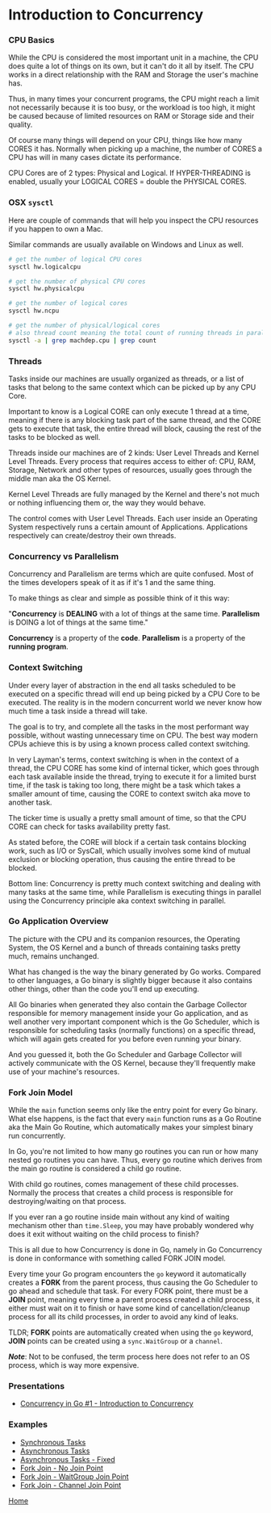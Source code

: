 # Introduction to Concurrency

### CPU Basics

While the CPU is considered the most important unit in a machine,
the CPU does quite a lot of things on its own, but it can't do it all by itself.
The CPU works in a direct relationship with the RAM and Storage the user's machine has.

Thus, in many times your concurrent programs, the CPU might reach a limit not necessarily
because it is too busy, or the workload is too high, it might be caused because of limited
resources on RAM or Storage side and their quality.

Of course many things will depend on your CPU, things like how many CORES it has.
Normally when picking up a machine, the number of CORES a CPU has will in many cases
dictate its performance.

CPU Cores are of 2 types: Physical and Logical. If HYPER-THREADING is enabled,
usually your LOGICAL CORES = double the PHYSICAL CORES.  

### OSX `sysctl`

Here are couple of commands that will help you inspect
the CPU resources if you happen to own a Mac.

Similar commands are usually available on Windows and Linux as well.

```bash
# get the number of logical CPU cores
sysctl hw.logicalcpu

# get the number of physical CPU cores
sysctl hw.physicalcpu

# get the number of logical cores
sysctl hw.ncpu

# get the number of physical/logical cores
# also thread count meaning the total count of running threads in parallel
sysctl -a | grep machdep.cpu | grep count
```

### Threads

Tasks inside our machines are usually organized as threads, or a list of tasks that belong to the same
context which can be picked up by any CPU Core.

Important to know is a Logical CORE can only execute 1 thread at a time,
meaning if there is any blocking task part of the same thread, and the CORE
gets to execute that task, the entire thread will block, causing the rest
of the tasks to be blocked as well.

Threads inside our machines are of 2 kinds: User Level Threads and Kernel Level Threads.
Every process that requires access to either of: CPU, RAM, Storage, Network and other types of resources,
usually goes through the middle man aka the OS Kernel.

Kernel Level Threads are fully managed by the Kernel and there's not much or nothing
influencing them or, the way they would behave.

The control comes with User Level Threads. Each user inside an Operating System
respectively runs a certain amount of Applications. Applications respectively can
create/destroy their own threads.

### Concurrency vs Parallelism

Concurrency and Parallelism are terms which are quite confused.
Most of the times developers speak of it as if it's 1 and the same thing.

To make things as clear and simple as possible think of it this way:

"**Concurrency** is **DEALING** with a lot of things at the same time.
**Parallelism** is DOING a lot of things at the same time."

**Concurrency** is a property of the **code**. **Parallelism** is
a property of the **running program**.

### Context Switching

Under every layer of abstraction in the end all tasks scheduled to be executed on a specific
thread will end up being picked by a CPU Core to be executed. The reality is
in the modern concurrent world we never know how much time a task inside a thread will take.

The goal is to try, and complete all the tasks in the most performant way possible,
without wasting unnecessary time on CPU. The best way modern CPUs achieve this is by
using a known process called context switching.

In very Layman's terms, context switching is when in the context of a thread,
the CPU CORE has some kind of internal ticker, which goes through each task available
inside the thread, trying to execute it for a limited burst time, if the task is
taking too long, there might be a task which takes a smaller amount of time, causing
the CORE to context switch aka move to another task.

The ticker time is usually a pretty small amount of time, so that the CPU CORE
can check for tasks availability pretty fast.

As stated before, the CORE will block if a certain task contains blocking
work, such as I/O or SysCall, which usually involves some kind of
mutual exclusion or blocking operation, thus causing the entire thread to be blocked.

Bottom line: Concurrency is pretty much context switching and dealing with many
tasks at the same time, while Parallelism is executing things in parallel using
the Concurrency principle aka context switching in parallel.

### Go Application Overview

The picture with the CPU and its companion resources, the Operating System, the OS Kernel
and a bunch of threads containing tasks pretty much, remains unchanged.

What has changed is the way the binary generated by Go works. Compared to other languages,
a Go binary is slightly bigger because it also contains other things, other than the code
you'll end up executing.

All Go binaries when generated they also contain the Garbage Collector responsible for
memory management inside your Go application, and as well another very important component
which is the Go Scheduler, which is responsible for scheduling tasks (normally functions)
on a specific thread, which will again gets created for you before even running your binary.

And you guessed it, both the Go Scheduler and Garbage Collector will actively communicate
with the OS Kernel, because they'll frequently make use of your machine's resources.

### Fork Join Model

While the `main` function seems only like the entry point for every Go binary. What else happens,
is the fact that every `main` function runs as a Go Routine aka the Main Go Routine,
which automatically makes your simplest binary run concurrently.

In Go, you're not limited to how many go routines you can run or how many nested go routines you can have.
Thus, every go routine which derives from the main go routine is considered a child go routine.

With child go routines, comes management of these child processes. Normally the process that
creates a child process is responsible for destroying/waiting on that process.

If you ever ran a go routine inside main without any kind of waiting mechanism other than `time.Sleep`,
you may have probably wondered why does it exit without waiting on the child process to finish?

This is all due to how Concurrency is done in Go, namely in Go Concurrency is done in
conformance with something called FORK JOIN model.

Every time your Go program encounters the `go` keyword it automatically creates
a **FORK** from the parent process, thus causing the Go Scheduler to go ahead and schedule that task.
For every FORK point, there must be a **JOIN** point, meaning every time a parent process created a child process,
it either must wait on it to finish or have some kind of cancellation/cleanup process
for all its child processes, in order to avoid any kind of leaks.

TLDR; **FORK** points are automatically created when using the `go` keyword,
**JOIN** points can be created using a `sync.WaitGroup` or a `channel`.

***Note***: Not to be confused, the term process here does not refer to
an OS process, which is way more expensive.

### Presentations

- [Concurrency in Go #1 - Introduction to Concurrency](https://github.com/golang-basics/concurrency/raw/master/presentations/1_introduction-to-concurrency)

### Examples

- [Synchronous Tasks](https://github.com/golang-basics/concurrency/blob/master/intro/sync-tasks/main.go)
- [Asynchronous Tasks](https://github.com/golang-basics/concurrency/blob/master/intro/async-tasks/main.go)
- [Asynchronous Tasks - Fixed](https://github.com/golang-basics/concurrency/blob/master/intro/fixed-async-tasks/main.go)
- [Fork Join - No Join Point](https://github.com/golang-basics/concurrency/blob/master/intro/fork-join/no-join-point/main.go)
- [Fork Join - WaitGroup Join Point](https://github.com/golang-basics/concurrency/blob/master/intro/fork-join/wg-join-point/main.go)
- [Fork Join - Channel Join Point](https://github.com/golang-basics/concurrency/blob/master/intro/fork-join/channel-join-point/main.go)

[Home](https://github.com/golang-basics/concurrency)
